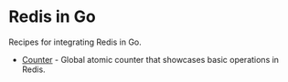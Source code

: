 # Redis in Go

Recipes for integrating Redis in Go.

* [Counter](counter) - Global atomic counter that showcases basic operations in Redis.

